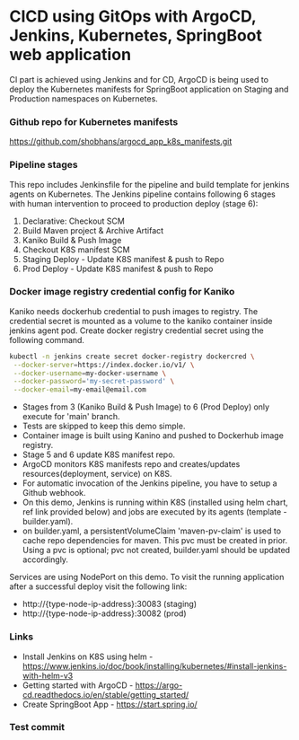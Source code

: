 # CICD using GitOps with ArgoCD, Jenkins, Kubernetes, SpringBoot web application

CI part is achieved using Jenkins and for CD, ArgoCD is being used to deploy the Kubernetes manifests for SpringBoot application on Staging and Production namespaces on Kubernetes.

### Github repo for Kubernetes manifests

https://github.com/shobhans/argocd_app_k8s_manifests.git

### Pipeline stages

This repo includes Jenkinsfile for the pipeline and build template for jenkins agents on Kubernetes. The Jenkins pipeline contains following 6 stages with human intervention to proceed to production deploy (stage 6):

1. Declarative: Checkout SCM
2. Build Maven project & Archive Artifact
3. Kaniko Build & Push Image
4. Checkout K8S manifest SCM
5. Staging Deploy - Update K8S manifest & push to Repo
6. Prod Deploy - Update K8S manifest & push to Repo

### Docker image registry credential config for Kaniko

Kaniko needs dockerhub credential to push images to registry. The credential secret is mounted as a volume to the kaniko container inside jenkins agent pod. Create docker registry credential secret using the following command.

```bash
kubectl -n jenkins create secret docker-registry dockercred \
 --docker-server=https://index.docker.io/v1/ \
 --docker-username=my-docker-username \
 --docker-password='my-secret-password' \
 --docker-email=my-email@email.com
```

- Stages from 3 (Kaniko Build & Push Image) to 6 (Prod Deploy) only execute for 'main' branch.
- Tests are skipped to keep this demo simple.
- Container image is built using Kanino and pushed to Dockerhub image registry.
- Stage 5 and 6 update K8S manifest repo.
- ArgoCD monitors K8S manifests repo and creates/updates resources(deployment, service) on K8S.
- For automatic invocation of the Jenkins pipeline, you have to setup a Github webhook.
- On this demo, Jenkins is running within K8S (installed using helm chart, ref link provided below) and jobs are executed by its agents (template - builder.yaml).
- on builder.yaml, a persistentVolumeClaim 'maven-pv-claim' is used to cache repo dependencies for maven. This pvc must be created in prior. Using a pvc is optional; pvc not created, builder.yaml should be updated accordingly.

Services are using NodePort on this demo. To visit the running application after a successful deploy visit the following link:

- http://{type-node-ip-address}:30083 (staging)
- http://{type-node-ip-address}:30082 (prod)

### Links

- Install Jenkins on K8S using helm - https://www.jenkins.io/doc/book/installing/kubernetes/#install-jenkins-with-helm-v3
- Getting started with ArgoCD - https://argo-cd.readthedocs.io/en/stable/getting_started/
- Create SpringBoot App - https://start.spring.io/

### Test commit
